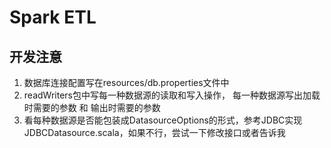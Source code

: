 # Spark ETL
## 开发注意
1. 数据库连接配置写在resources/db.properties文件中
2. readWriters包中写每一种数据源的读取和写入操作， 每一种数据源写出加载时需要的参数 和 输出时需要的参数
3. 看每种数据源是否能包装成DatasourceOptions的形式，参考JDBC实现JDBCDatasource.scala，如果不行，尝试一下修改接口或者告诉我